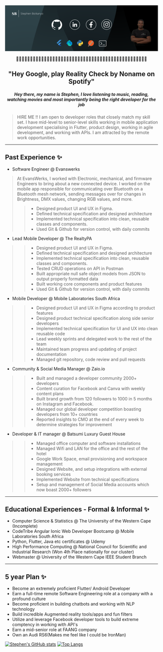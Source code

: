 ![Social banner for StephenBoikanyo](https://github.com/StephenBoikanyo/StephenBoikanyo/blob/main/assets/Banner.png)
<p align= "middle">👋👋👋👋👋👋👋👋👋👋👋👋👋👋👋👋👋👋👋👋👋👋👋👋👋👋👋👋👋👋👋👋👋👋👋👋👋👋👋👋👋👋👋👋👋👋👋</p>

## <p align= "middle">"Hey Google, play Reality Check by Noname on Spotify"</p>

##### <p align = "middle" >Hey there, my  name is Stephen, I love listening to music, reading, watching movies and most importantly being the right developer for the job</p>
> HIRE ME !!
I am open to developer roles that closely match my skill set. I  have mid-level to senior-level skills working in mobile application development specialising in Flutter, product design, working in agile development, and working with APIs. I am attracted by the remote work opportunities.


---
## Past Experience ✨
 * Software Engineer  @ Evanswerks
 >At EvansWerks, I worked with Electronic, mechanical, and firmware Engineers to bring about a new
connected device. I worked on the mobile app responsible for communicating over Bluetooth on a
Bluetooth mesh network, sending messages over for changes in Brightness, DMX values, changing RGB
values, and more.
 > >* Designed product UI and UX in Figma.
 > >* Defined technical specification and designed architecture
 > >* Implemented technical specification into clean, reusable classes and components.
 > >* Used Git & Github for version control, with daily commits
 * Lead Mobile Developer  @ The RealtyPA 
 > >* Designed product UI and UX in Figma.
 > >* Defined technical specification and designed architecture
 > >* Implemented technical specification into clean, reusable classes and components.
 > >* Tested CRUD operations on API in Postman
 > >* Built appropriate null safe object models from JSON to output properly formatted data
 > >* Built working core components and product features
 > >* Used Git & Github for version control, with daily commits
 * Mobile Developer  @ Mobile Laboratories South Africa
 > >* Designed product UI and UX in Figma according to product features
 > >* Designed product technical specification along side senior developers
 > >* Implemented technical specification for UI and UX into clean reusable code
 > >* Lead weekly sprints and delegated work to the rest of the team
 > >* Maintained team progress and updating of project documentation
 > >* Managed git repository, code review and pull requests
 * Community & Social Media Manager @ Zaio.io
 > >* Built and managed a developer community 2000+ developers
 > >* Content curation for Facebook and Canva with weekly content plans
 > >* Built brand growth from 120 followers to 1000 in 5 months on Instagram and Facebook.
 > >* Managed our global developer competition boasting developers from 10+ countries
 > >* Reported insights to CMO at the end of every week to determine strategies for improvement
 * Developer & IT manager @ Batsumi Luxury Guest House
 > >* Managed office computer and software installations
 > >* Managed Wifi and LAN for the office and the rest of the hotel
 > >* Google Work Space, email provisioning and workspace management
 > >* Designed Website, and setup integrations with external booking services
 > >* Implemented Website from technical specifications
 > >* Setup and management of Social Media accounts which now boast 2000+ followers
 
 ---
## Educational Experiences - Formal & Informal ✨

* Computer Science & Statistics @ The University of the Western Cape (Incomplete)
* CodeTribe Angular Ionic Web Developer Bootcamp @ Mobile Laboratories South Africa
* Python, Flutter, Java etc certificates @ Udemy 
* High Performance Computing @ National Council for Scientific and Industrial Research (Won 4th Place nationally for our cluster)
* Webmaster @ University of the Western Cape IEEE Student Branch 
---
## 5 year Plan ✨
* Become an extremely proficient Flutter/ Android Developer
* Earn a full-time remote Software Engineering role at a company with a profound culture
* Become proficient in building chatbots and working with NLP technology 
* Build incredible Augmented reality tools/apps and fun filters
* Utilize and leverage Facebook developer tools to build extreme comptency in working with API's 
* Earn a mid-senior role at FAANG company
* Own an Audi RS6(Makes me feel like I could be IronMan) 

[![Stephen's  GitHub stats](https://github-readme-stats.vercel.app/api?username=StephenBoikanyo)](https://github.com/anuraghazra/github-readme-stats)
[![Top Langs](https://github-readme-stats.vercel.app/api/top-langs/?username=StephenBoikanyo&layout=compact&langs_count=20)](https://github.com/anuraghazra/github-readme-stats)

